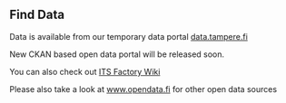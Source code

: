 ## Find Data

Data is available from our temporary data portal [data.tampere.fi](http://data.tampere.fi)

New CKAN based open data portal will be released soon.

You can also check out [ITS Factory Wiki](http://wiki.itsfactory.fi/)

Please also take a look at www.opendata.fi for other open data sources

